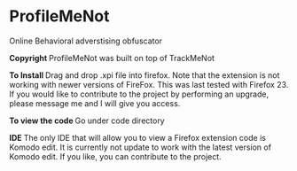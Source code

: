 # ProfileMeNot
Online Behavioral adverstising obfuscator

<b> Copyright </b>
ProfileMeNot was built on top of TrackMeNot 

<b> To Install </b>
Drag and drop .xpi file into firefox. Note that the extension is not working with newer versions of FireFox.
This was last tested with Firefox 23.
If you would like to contribute to the project by performing an upgrade, please message me and I will give you access.

<b> To view the code </b>
Go under code directory

<b> IDE </b>
The only IDE that will allow you to view a Firefox extension code is Komodo edit. It is currently not update to work with the latest
version of Komodo edit. If you like, you can contribute to the project.

